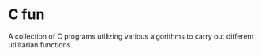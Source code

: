 # C fun 
A collection of C programs utilizing various algorithms to carry out different utilitarian functions.
